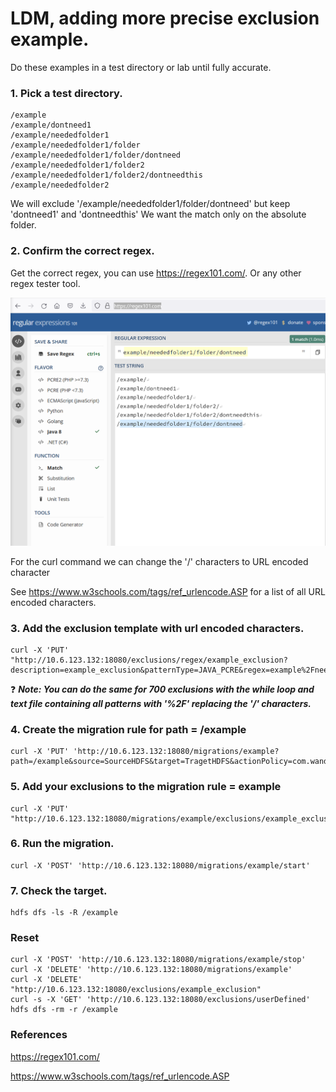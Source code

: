
# LDM, adding more precise exclusion example.

Do these examples in a test directory or lab until fully accurate.

### 1. Pick a test directory.
```
/example
/example/dontneed1
/example/neededfolder1
/example/neededfolder1/folder
/example/neededfolder1/folder/dontneed
/example/neededfolder1/folder2
/example/neededfolder1/folder2/dontneedthis
/example/neededfolder2
```

We will exclude '/example/neededfolder1/folder/dontneed' but keep 'dontneed1' and 'dontneedthis'
We want the match only on the absolute folder.

### 2. Confirm the correct regex.

Get the correct regex, you can use https://regex101.com/. Or any other regex tester tool.

![img_1.png](img_1.png)


For the curl command we can change the '/' characters to URL encoded character

See https://www.w3schools.com/tags/ref_urlencode.ASP for a list of all URL encoded characters.

### 3. Add the exclusion template with url encoded characters. 
```
curl -X 'PUT' "http://10.6.123.132:18080/exclusions/regex/example_exclusion?description=example_exclusion&patternType=JAVA_PCRE&regex=example%2Fneededfolder1%2Ffolder%2Fdontneed"
```


:question:
    ***Note: You can do the same for 700 exclusions with the while loop and text file containing all patterns with '%2F' replacing the '/' characters.***


### 4. Create the migration rule for path = /example
```
curl -X 'PUT' 'http://10.6.123.132:18080/migrations/example?path=/example&source=SourceHDFS&target=TragetHDFS&actionPolicy=com.wandisco.livemigrator2.migration.OverwriteActionPolicy&autoStart=false'
```
### 5. Add your exclusions to the migration rule = example
```
curl -X 'PUT' "http://10.6.123.132:18080/migrations/example/exclusions/example_exclusion"
```
### 6. Run the migration.
```
curl -X 'POST' 'http://10.6.123.132:18080/migrations/example/start'
```

### 7. Check the target.
```
hdfs dfs -ls -R /example
```

### Reset
```
curl -X 'POST' 'http://10.6.123.132:18080/migrations/example/stop'
curl -X 'DELETE' 'http://10.6.123.132:18080/migrations/example'
curl -X 'DELETE' "http://10.6.123.132:18080/exclusions/example_exclusion"
curl -s -X 'GET' 'http://10.6.123.132:18080/exclusions/userDefined'
hdfs dfs -rm -r /example
```

### References
https://regex101.com/

https://www.w3schools.com/tags/ref_urlencode.ASP

